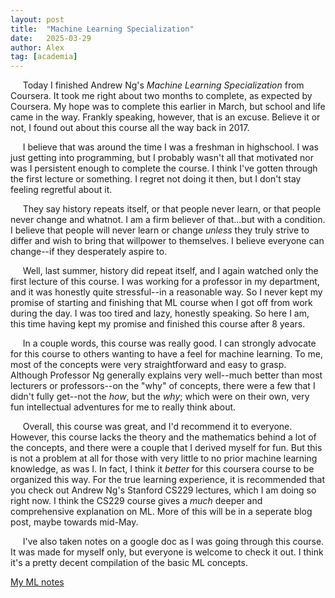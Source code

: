 ```yaml
---
layout: post
title:  "Machine Learning Specialization"
date:   2025-03-29
author: Alex
tag: [academia]
---
```


&nbsp;&nbsp;&nbsp;&nbsp; Today I finished Andrew Ng's *Machine Learning Specialization* from Coursera. It took me right about two months to complete, as expected by Coursera. My hope was to complete this earlier in March, but school and life came in the way. Frankly speaking, however, that is an excuse. Believe it or not, I found out about this course all the way back in 2017. 

&nbsp;&nbsp;&nbsp;&nbsp; I believe that was around the time I was a freshman in highschool. I was just getting into programming, but I probably wasn't all that motivated nor was I persistent enough to complete the course. I think I've gotten through the first lecture or something. I regret not doing it then, but I don't stay feeling regretful about it. 

&nbsp;&nbsp;&nbsp;&nbsp; They say history repeats itself, or that people never learn, or that people never change and whatnot. I am a firm believer of that...but with a condition. I believe that people will never learn or change *unless* they truly strive to differ and wish to bring that willpower to themselves. I believe everyone can change--if they desperately aspire to. 

&nbsp;&nbsp;&nbsp;&nbsp; Well, last summer, history did repeat itself, and I again watched only the first lecture of this course. I was working for a professor in my department, and it was honestly quite stressful--in a reasonable way. So I never kept my promise of starting and finishing that ML course when I got off from work during the day. I was too tired and lazy, honestly speaking. So here I am, this time having kept my promise and finished this course after 8 years. 

&nbsp;&nbsp;&nbsp;&nbsp; In a couple words, this course was really good. I can strongly advocate for this course to others wanting to have a feel for machine learning. To me, most of the concepts were very straightforward and easy to grasp. Although Professor Ng generally explains very well--much better than most lecturers or professors--on the "why" of concepts, there were a few that I didn't fully get--not the *how*, but the *why*; which were on their own, very fun intellectual adventures for me to really think about. 

&nbsp;&nbsp;&nbsp;&nbsp; Overall, this course was great, and I'd recommend it to everyone. However, this course lacks the theory and the mathematics behind a lot of the concepts, and there were a couple that I derived myself for fun. But this is not a problem at all for those with very little to no prior machine learning knowledge, as was I. In fact, I think it *better* for this coursera course to be organized this way. For the true learning experience, it is recommended that you check out Andrew Ng's Stanford CS229 lectures, which I am doing so right now. I think the CS229 course gives a *much* deeper and comprehensive explanation on ML. More of this will be in a seperate blog post, maybe towards mid-May. 

&nbsp;&nbsp;&nbsp;&nbsp; I've also taken notes on a google doc as I was going through this course. It was made for myself only, but everyone is welcome to check it out. I think it's a pretty decent compilation of the basic ML concepts. 

[My ML notes](https://docs.google.com/document/d/1oJAMIgbyKrX52oGwFlGKSZceVp1xONUOXfSgNCQrCRM/edit?usp=sharing)